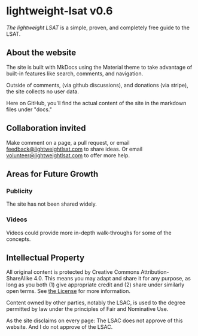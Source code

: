# lightweight-lsat v0.6

*The lightweight LSAT* is a simple, proven, and completely free guide to the LSAT.

## About the website

The site is built with MkDocs using the Material theme to take advantage of built-in features like search, comments, and navigation.

Outside of comments, (via github discussions), and donations (via stripe), the site collects no user data.

Here on GitHub, you'll find the actual content of the site in the markdown files under "docs."

## Collaboration invited

Make comment on a page, a pull request, or email <feedback@lightweightlsat.com> to share ideas.
Or email <volunteer@lightweightlsat.com> to offer more help.

## Areas for Future Growth

### Publicity

The site has not been shared widely.

### Videos

Videos could provide more in-depth walk-throughs for some of the concepts.

## Intellectual Property

All original content is protected by Creative Commons Attribution-ShareAlike 4.0. This means you may adapt and share it for any purpose, as long as you both (1) give appropriate credit and (2) share under similarly open terms. See [the License](LICENSE.txt) for more information.

Content owned by other parties, notably the LSAC, is used to the degree permitted by law under the principles of Fair and Nominative Use.

As the site disclaims on every page: The LSAC does not approve of this website. And I do not approve of the LSAC.

